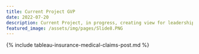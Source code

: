 ```yaml
---
title: Current Project GVP
date: 2022-07-20
description: Current Project, in progress, creating view for leadership using data pulled via SQL and views in Tableau
featured_image: /assets/img/pages/Slide8.PNG
---
```


{% include tableau-insurance-medical-claims-post.md %}
